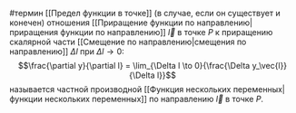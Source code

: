 #термин
[[Предел функции в точке]] (в случае, если он существует и конечен) отношения [[Приращение функции по направлению|приращения функции по направлению]] $\vec{l}$ в точке $P$ к приращению скалярной части [[Смещение по направлению|смещения по направлению]] $\Delta l$ при $\Delta l \to 0$:$$\frac{\partial y}{\partial l} = \lim_{\Delta l \to 0}{\frac{\Delta y_\vec{l}}{\Delta l}}$$
называется частной производной [[Функция нескольких переменных|функции нескольких переменных]] по направлению $\vec{l}$ в точке $P$.